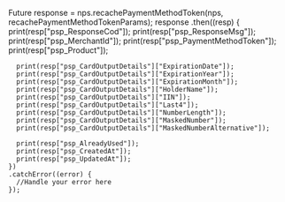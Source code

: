 Future response = nps.recachePaymentMethodToken(nps, recachePaymentMethodTokenParams);
  response
    .then((resp) {
      print(resp["psp_ResponseCod"]);
      print(resp["psp_ResponseMsg"]);
      print(resp["psp_MerchantId"]);
      print(resp["psp_PaymentMethodToken"]);
      print(resp["psp_Product"]);
      
      print(resp["psp_CardOutputDetails"]["ExpirationDate"]);
      print(resp["psp_CardOutputDetails"]["ExpirationYear"]);
      print(resp["psp_CardOutputDetails"]["ExpirationMonth"]);
      print(resp["psp_CardOutputDetails"]["HolderName"]);
      print(resp["psp_CardOutputDetails"]["IIN"]);
      print(resp["psp_CardOutputDetails"]["Last4"]);
      print(resp["psp_CardOutputDetails"]["NumberLength"]);
      print(resp["psp_CardOutputDetails"]["MaskedNumber"]);
      print(resp["psp_CardOutputDetails"]["MaskedNumberAlternative"]);
          
      print(resp["psp_AlreadyUsed"]);
      print(resp["psp_CreatedAt"]);
      print(resp["psp_UpdatedAt"]);
    })
    .catchError((error) {
      //Handle your error here
    });